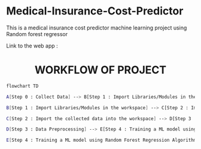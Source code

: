 # Medical-Insurance-Cost-Predictor
This is a medical insurance cost predictor machine learning project using Random forest regressor


Link to the web app : 


<h1 align='center'> WORKFLOW OF PROJECT </h1>


```bash
flowchart TD
```

```bash
A[Step 0 : Collect Data] --> B[Step 1 : Import Libraries/Modules in the workspace]
```

```bash
B[Step 1 : Import Libraries/Modules in the workspace] --> C[Step 2 : Import the collected data into the workspace]
```

```bash
C[Step 2 : Import the collected data into the workspace] --> D[Step 3 : Data Preprocessing]
```

```bash
D[Step 3 : Data Preprocessing] --> E[Step 4 : Training a ML model using Random Forest Regression Algorithm]
```
```bash
E[Step 4 : Training a ML model using Random Forest Regression Algorithm] --> F[Step 5 : Deploy the ML model as a Web App]
```

